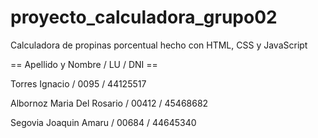 # proyecto_calculadora_grupo02
Calculadora de propinas porcentual hecho con HTML, CSS y JavaScript

== Apellido y Nombre / LU / DNI ==

Torres Ignacio / 0095 / 44125517

Albornoz Maria Del Rosario / 00412 / 45468682

Segovia Joaquin Amaru / 00684 / 44645340
